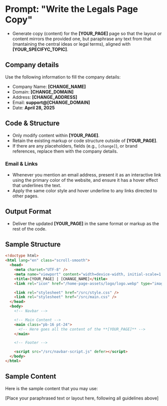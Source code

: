 # Prompt: "Write the Legals Page Copy"

- Generate copy (content) for the **[YOUR_PAGE]** page so that the layout or content mirrors the provided one, but paraphrase any text from that (mantaining the central ideas or legal terms), aligned with **[YOUR_SPECIFYC_TOPIC]**.

## Company details

Use the following information to fill the company details:

- Company Name: **[CHANGE_NAME]**
- Domain: **[CHANGE_DOMAIN]**
- Address: **[CHANGE_ADDRESS]**
- Email: **support@[CHANGE_DOMAIN]**
- Date: **April 28, 2025**

## Code & Structure

- Only modify content within **[YOUR_PAGE]**.  
- Retain the existing markup or code structure outside of **[YOUR_PAGE]**.  
- If there are any placeholders, fields (e.g., `[change]`), or brand references, replace them with the company details.

### Email & Links

- Whenever you mention an email address, present it as an interactive link using the primary color of the website, and ensure it has a hover effect that underlines the text.  
- Apply the same color style and hover underline to any links directed to other pages.

## Output Format

- Deliver the updated **[YOUR_PAGE]** in the same format or markup as the rest of the code.

## Sample Structure

```html
<!doctype html>
<html lang="en" class="scroll-smooth">
  <head>
    <meta charset="UTF-8" />
    <meta name="viewport" content="width=device-width, initial-scale=1.0" />
    <title>[YOUR_PAGE] | [CHANGE_NAME]</title>
    <link rel="icon" href="/home-page-assets/logo/logo.webp" type="image/png" />

    <link rel="stylesheet" href="/src/style.css" />
    <link rel="stylesheet" href="/src/main.css" />
  </head>
  <body>
    <!-- Navbar -->

    <!-- Main Content -->
    <main class="pb-16 pt-24">
      <!-- Here goes all the content of the **[YOUR_PAGE]** -->
    </main>

    <!-- Footer -->

    <script src="/src/navbar-script.js" defer></script>
  </body>
</html>
```

## Sample Content

Here is the sample content that you may use:

[Place your paraphrased text or layout here, following all guidelines above]
